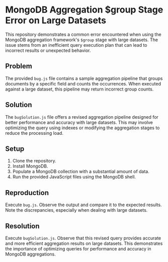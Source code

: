 # MongoDB Aggregation $group Stage Error on Large Datasets

This repository demonstrates a common error encountered when using the MongoDB aggregation framework's `$group` stage with large datasets. The issue stems from an inefficient query execution plan that can lead to incorrect results or unexpected behavior.

## Problem
The provided `bug.js` file contains a sample aggregation pipeline that groups documents by a specific field and counts the occurrences. When executed against a large dataset, this pipeline may return incorrect group counts.

## Solution
The `bugSolution.js` file offers a revised aggregation pipeline designed for better performance and accuracy with large datasets.  This may involve optimizing the query using indexes or modifying the aggregation stages to reduce the processing load.

## Setup
1.  Clone the repository.
2.  Install MongoDB.
3.  Populate a MongoDB collection with a substantial amount of data.
4.  Run the provided JavaScript files using the MongoDB shell.

## Reproduction
Execute `bug.js`. Observe the output and compare it to the expected results. Note the discrepancies, especially when dealing with large datasets.

## Resolution
Execute `bugSolution.js`. Observe that this revised query provides accurate and more efficient aggregation results on large datasets.  This demonstrates the importance of optimizing queries for performance and accuracy in MongoDB aggregations.
